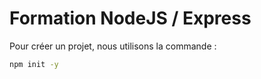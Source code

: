 # Formation NodeJS / Express

Pour créer un projet, nous utilisons la commande :

```bash
npm init -y
```
